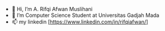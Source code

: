 - 👋 Hi, I’m A. Rifqi Afwan Muslihani
- 👀 I’m Computer Science Student at Universitas Gadjah Mada
- 📫 my linkedin [https://www.linkedin.com/in/rifqiafwan/] 
